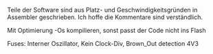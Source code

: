 Teile der Software sind aus Platz- und Geschwindigkeitsgründen in Assembler geschrieben. Ich hoffe die Kommentare sind verständlich.

Mit Optimierung -Os kompilieren, sonst passt der Code nicht ins Flash 

Fuses: Interner Oszillator, Kein Clock-Div, Brown_Out detection 4V3
